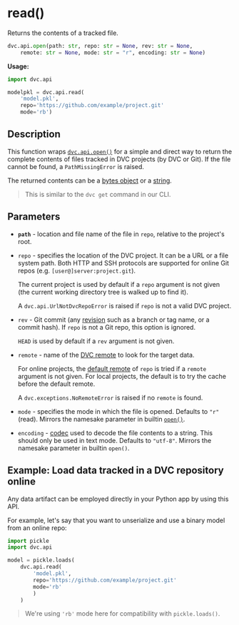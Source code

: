 # read()

Returns the contents of a tracked file.

```py
dvc.api.open(path: str, repo: str = None, rev: str = None,
    remote: str = None, mode: str = "r", encoding: str = None)
```

**Usage:**

```py
import dvc.api

modelpkl = dvc.api.read(
    'model.pkl',
    repo='https://github.com/example/project.git'
    mode='rb')
```

## Description

This function wraps [`dvc.api.open()`](/doc/api-reference/open) for a simple and
direct way to return the complete contents of files tracked in <abbr>DVC
projects</abbr> (by DVC or Git). If the file cannot be found, a
`PathMissingError` is raised.

The returned contents can be a
[bytes object](https://docs.python.org/3/glossary.html#term-bytes-like-object)
or a
[string](https://docs.python.org/3/library/stdtypes.html#text-sequence-type-str).

> This is similar to the `dvc get` command in our CLI.

## Parameters

- **`path`** - location and file name of the file in `repo`, relative to the
  project's root.

- `repo` - specifies the location of the DVC project. It can be a URL or a file
  system path. Both HTTP and SSH protocols are supported for online Git repos
  (e.g. `[user@]server:project.git`).

  The current project is used by default if a `repo` argument is not given (the
  current working directory tree is walked up to find it).

  A `dvc.api.UrlNotDvcRepoError` is raised if `repo` is not a valid DVC project.

- `rev` - Git commit (any [revision](https://git-scm.com/docs/revisions) such as
  a branch or tag name, or a commit hash). If `repo` is not a Git repo, this
  option is ignored.

  `HEAD` is used by default if a `rev` argument is not given.

- `remote` - name of the [DVC remote](/doc/command-reference/remote) to look for
  the target data.

  For online projects, the
  [default remote](/doc/command-reference/remote/default) of `repo` is tried if
  a `remote` argument is not given. For local projects, the default is to try
  the <abbr>cache</abbr> before the default remote.

  A `dvc.exceptions.NoRemoteError` is raised if no `remote` is found.

- `mode` - specifies the mode in which the file is opened. Defaults to `"r"`
  (read). Mirrors the namesake parameter in builtin
  [`open()`](https://docs.python.org/3/library/functions.html#open).

- `encoding` -
  [codec](https://docs.python.org/3/library/codecs.html#standard-encodings) used
  to decode the file contents to a string. This should only be used in text
  mode. Defaults to `"utf-8"`. Mirrors the namesake parameter in builtin
  `open()`.

## Example: Load data tracked in a DVC repository online

Any <abbr>data artifact</abbr> can be employed directly in your Python app by
using this API.

For example, let's say that you want to unserialize and use a binary model from
an online repo:

```py
import pickle
import dvc.api

model = pickle.loads(
    dvc.api.read(
        'model.pkl',
        repo='https://github.com/example/project.git'
        mode='rb'
        )
    )
```

> We're using `'rb'` mode here for compatibility with `pickle.loads()`.
